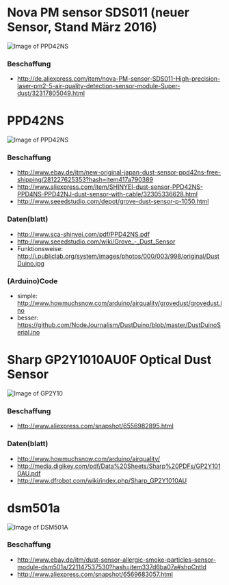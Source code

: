 # Nova PM sensor SDS011 (neuer Sensor, Stand März 2016)


![Image of PPD42NS](http://g03.a.alicdn.com/kf/HTB1nDYxLpXXXXXIXVXXq6xXFXXX0/Nova-PM-Sensor-SDS011-hohe-Präzision-Laser-PM2-5-Qualität-Erkennungssensor-Modul-Super-Staub-Sensoren-Digitalausgang.jpg)

### Beschaffung

- http://de.aliexpress.com/item/nova-PM-sensor-SDS011-High-precision-laser-pm2-5-air-quality-detection-sensor-module-Super-dust/32317805049.html

# PPD42NS

![Image of PPD42NS](https://raw.githubusercontent.com/opendata-stuttgart/meta/master/images/PPD42NS.jpg)

### Beschaffung

- http://www.ebay.de/itm/new-original-japan-dust-sensor-ppd42ns-free-shipping/281227625353?hash=item417a790389
- http://www.aliexpress.com/item/SHINYEI-dust-sensor-PPD42NS-PPD4NS-PPD42NJ-dust-sensor-with-cable/32305336628.html
- http://www.seeedstudio.com/depot/grove-dust-sensor-p-1050.html

### Daten(blatt)

- http://www.sca-shinyei.com/pdf/PPD42NS.pdf
- http://www.seeedstudio.com/wiki/Grove_-_Dust_Sensor
- Funktionsweise: http://i.publiclab.org/system/images/photos/000/003/998/original/DustDuino.jpg

### (Arduino)Code

- simple: http://www.howmuchsnow.com/arduino/airquality/grovedust/grovedust.ino
- besser: https://github.com/NodeJournalism/DustDuino/blob/master/DustDuinoSerial.ino


# Sharp GP2Y1010AU0F Optical Dust Sensor

![Image of GP2Y10](https://raw.githubusercontent.com/opendata-stuttgart/meta/master/images/GP2Y10.jpg)

### Beschaffung

- http://www.aliexpress.com/snapshot/6556982895.html

### Daten(blatt)

- http://www.howmuchsnow.com/arduino/airquality/
- http://media.digikey.com/pdf/Data%20Sheets/Sharp%20PDFs/GP2Y1010AU.pdf
- http://www.dfrobot.com/wiki/index.php/Sharp_GP2Y1010AU

# dsm501a

![Image of DSM501A](https://raw.githubusercontent.com/opendata-stuttgart/meta/master/images/DSM501A.jpg)

### Beschaffung

- http://www.ebay.de/itm/dust-sensor-allergic-smoke-particles-sensor-module-dsm501a/221147537530?hash=item337d6ba07a#shpCntId
- http://www.aliexpress.com/snapshot/6569683057.html